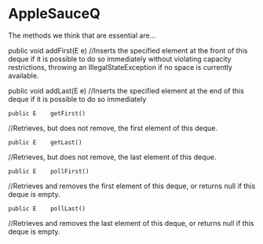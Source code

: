 # AppleSauceQ
The methods we think that are essential are... 

 public void	addFirst(E e)
//Inserts the specified element at the front of this deque if it is possible to do so immediately without violating capacity restrictions, throwing an IllegalStateException if no space is currently available.
    
   public void	addLast(E e)
//Inserts the specified element at the end of this deque if it is possible to do so immediately

    public E	getFirst()
//Retrieves, but does not remove, the first element of this deque.

    public E	getLast()
//Retrieves, but does not remove, the last element of this deque.

    public E	pollFirst()
//Retrieves and removes the first element of this deque, or returns null if this deque is empty.

    public E	pollLast()
//Retrieves and removes the last element of this deque, or returns null if this deque is empty.
